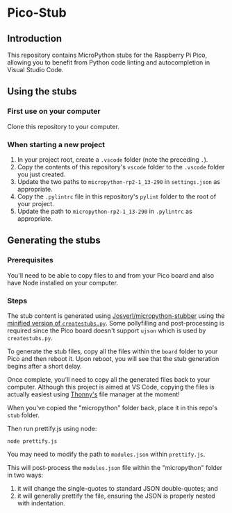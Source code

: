 # Pico-Stub

## Introduction
This repository contains MicroPython stubs for the Raspberry Pi Pico, allowing you to benefit from Python code linting and autocompletion in Visual Studio Code.

## Using the stubs
### First use on your computer
Clone this repository to your computer. 

### When starting a new project
1. In your project root, create a `.vscode` folder (note the preceding `.`).
2. Copy the contents of this repository's `vscode` folder to the `.vscode` folder you just created.
3. Update the two paths to `micropython-rp2-1_13-290` in `settings.json` as appropriate.
4. Copy the `.pylintrc` file in this repository's `pylint` folder to the root of your project.
5. Update the path to `micropython-rp2-1_13-290` in `.pylintrc` as appropriate.

## Generating the stubs
### Prerequisites
You'll need to be able to copy files to and from your Pico board and also have Node installed on your computer.

### Steps
The stub content is generated using [Josverl/micropython-stubber](https://github.com/Josverl/micropython-stubber) using the [minified version of `createstubs.py`](https://github.com/Josverl/micropython-stubber/blob/master/minified/createstubs.py). Some pollyfilling and post-processing is required since the Pico board doesn't support `ujson` which is used by `createstubs.py`.

To generate the stub files, copy all the files within the `board` folder to your Pico and then reboot it. Upon reboot, you will see that the stub generation begins after a short delay.

Once complete, you'll need to copy all the generated files back to your computer. Although this project is aimed at VS Code, copying the files is actually easiest using [Thonny's](https://thonny.org/) file manager at the moment!

When you've copied the "micropython" folder back, place it in this repo's `stub` folder.

Then run prettify.js using node:

```
node prettify.js
```

You may need to modify the path to `modules.json` within `prettify.js`.

This will post-process the `modules.json` file within the "micropython" folder in two ways:

1. it will change the single-quotes to standard JSON double-quotes; and
2. it will generally prettify the file, ensuring the JSON is properly nested with indentation.
